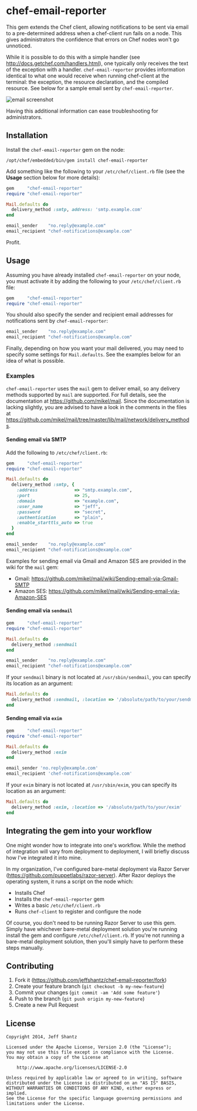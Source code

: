 # chef-email-reporter

This gem extends the Chef client, allowing notifications to be sent via email
to a pre-determined address when a chef-client run fails on a node.  This gives
administrators the confidence that errors on Chef nodes won't go unnoticed.

While it is possible to do this with a simple handler (see
http://docs.getchef.com/handlers.html), one typically only receives the text of
the exception with a handler.  `chef-email-reporter` provides information
identical to what one would receive when running chef-client at the terminal:
the exception, the resource declaration, and the compiled resource.  See below
for a sample email sent by `chef-email-reporter`.

![email screenshot](http://jeffshantz.github.io/chef-email-reporter/screenshots/screenshot-html.png)

Having this additional information can ease troubleshooting for administrators.

## Installation

Install the `chef-email-reporter` gem on the node:

```
/opt/chef/embedded/bin/gem install chef-email-reporter
```

Add something like the following to your `/etc/chef/client.rb` file (see the
**Usage** section below for more details):

```ruby
gem     "chef-email-reporter"
require "chef-email-reporter"

Mail.defaults do
  delivery_method :smtp, address: 'smtp.example.com'
end

email_sender    "no.reply@example.com"
email_recipient "chef-notifications@example.com"
```

Profit.

## Usage

Assuming you have already installed `chef-email-reporter` on your node, you must
activate it by adding the following to your `/etc/chef/client.rb` file:

```ruby
gem     "chef-email-reporter"
require "chef-email-reporter"
```

You should also specify the sender and recipient email addresses for
notifications sent by `chef-email-reporter`:

```ruby
email_sender    "no.reply@example.com"
email_recipient "chef-notifications@example.com"
```

Finally, depending on how you want your mail delivered, you may need to specify
some settings for `Mail.defaults`.  See the examples below for an idea of what
is possible.

### Examples

`chef-email-reporter` uses the `mail` gem to deliver email, so any delivery
methods supported by `mail` are supported.  For full details, see the 
documentation at https://github.com/mikel/mail.  Since the documentation is
lacking slightly, you are advised to have a look in the comments in the files at
https://github.com/mikel/mail/tree/master/lib/mail/network/delivery_methods.

#### Sending email via SMTP

Add the following to `/etc/chef/client.rb`:

```ruby
gem     "chef-email-reporter"
require "chef-email-reporter"

Mail.defaults do
  delivery_method :smtp, {
    :address              => "smtp.example.com",
    :port                 => 25,
    :domain               => "example.com",
    :user_name            => "jeff",
    :password             => "secret",
    :authentication       => "plain",
    :enable_starttls_auto => true
  }
end

email_sender    "no.reply@example.com"
email_recipient "chef-notifications@example.com"
```

Examples for sending email via Gmail and Amazon SES are provided in the wiki
for the `mail` gem:

* Gmail: https://github.com/mikel/mail/wiki/Sending-email-via-Gmail-SMTP
* Amazon SES: https://github.com/mikel/mail/wiki/Sending-email-via-Amazon-SES

#### Sending email via `sendmail`

```ruby
gem     "chef-email-reporter"
require "chef-email-reporter"

Mail.defaults do
  delivery_method :sendmail
end

email_sender    "no.reply@example.com"
email_recipient "chef-notifications@example.com"
```

If your `sendmail` binary is not located at `/usr/sbin/sendmail`, you can
specify its location as an argument:

```ruby
Mail.defaults do
  delivery_method :sendmail, :location => '/absolute/path/to/your/sendmail'
end
```

#### Sending email via `exim`

```ruby
gem     "chef-email-reporter"
require "chef-email-reporter"

Mail.defaults do
  delivery_method :exim
end

email_sender 'no.reply@example.com'
email_recipient 'chef-notifications@example.com'
```

If your `exim` binary is not located at `/usr/sbin/exim`, you can specify its
location as an argument:

```ruby
Mail.defaults do
  delivery_method :exim, :location => '/absolute/path/to/your/exim'
end
```

## Integrating the gem into your workflow

One might wonder how to integrate into one's workflow.  While the method of
integration will vary from deployment to deployment, I will briefly discuss how
I've integrated it into mine.

In my organization, I've configured bare-metal deployment via Razor Server
(https://github.com/puppetlabs/razor-server).  After Razor deploys the operating
system, it runs a script on the node which:

* Installs Chef
* Installs the `chef-email-reporter` gem
* Writes a basic `/etc/chef/client.rb`
* Runs `chef-client` to register and configure the node

Of course, you don't need to be running Razor Server to use this gem.  Simply
have whichever bare-metal deployment solution you're running install the gem and
configure `/etc/chef/client.rb`.  If you're not running a bare-metal deployment
solution, then you'll simply have to perform these steps manually.

## Contributing

1. Fork it (https://github.com/jeffshantz/chef-email-reporter/fork)
2. Create your feature branch (`git checkout -b my-new-feature`)
3. Commit your changes (`git commit -am 'Add some feature'`)
4. Push to the branch (`git push origin my-new-feature`)
5. Create a new Pull Request

## License

```
Copyright 2014, Jeff Shantz

Licensed under the Apache License, Version 2.0 (the "License");
you may not use this file except in compliance with the License.
You may obtain a copy of the License at

    http://www.apache.org/licenses/LICENSE-2.0

Unless required by applicable law or agreed to in writing, software
distributed under the License is distributed on an "AS IS" BASIS,
WITHOUT WARRANTIES OR CONDITIONS OF ANY KIND, either express or implied.
See the License for the specific language governing permissions and
limitations under the License.
```
